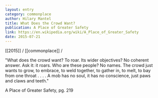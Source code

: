 ```yaml
---
layout: entry
category: commonplace
author: Hilary Mantel
title: What Does the Crowd Want?
publication: A Place of Greater Safety
link: https://en.wikipedia.org/wiki/A_Place_of_Greater_Safety
date: 2015-07-21
---
```


[[2015]] / [[commonplace]] / 

"What does the crowd want? To roar. Its wider objectives? No coherent answer. Ask it: it roars. Who are these people? No names. The crowd just wants to grow, to embrace, to weld together, to gather in, to melt, to bay from one throat . . . . A mob has no soul, it has no conscience, just paws and claws and teeth."

A Place of Greater Safety, pg. 219
